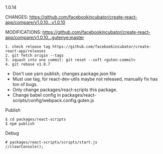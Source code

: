 1.0.14

CHANGES: https://github.com/facebookincubator/create-react-app/compare/v1.0.10...v1.0.10

MODIFICATIONS: https://github.com/facebookincubator/create-react-app/compare/v1.0.10...gutenye:master


```
1. check release tag https://github.com/facebookincubator/create-react-app/releases
2. git fetch origin --tags
3. squash into one commit: git reset --soft <guten-commit> 
4. git rebase v1.0.7
```

- Don't use yarn publish, changes package.json file
- Must use tag, for react-dev-utils maybe not released, manually fix has ton of bugs.
- Only change packages/react-scripts this package.
- Change babel config in packages/react-scripts/config/webpack.config.guten.js

Publish

```
$ cd packages/react-scripts
$ npm publish
```

Debug

```
# packages/react-scripts/scripts/start.js
//clearConsole();
```
